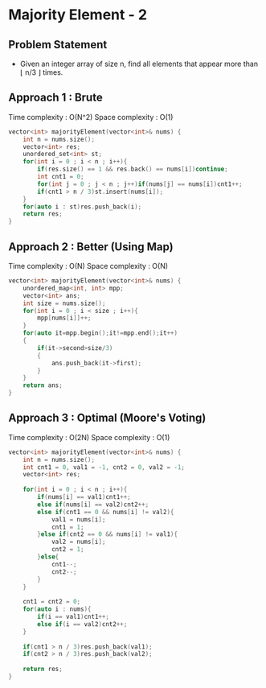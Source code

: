# Majority Element - 2

## Problem Statement

- Given an integer array of size n, find all elements that appear more than ⌊ n/3 ⌋ times.

## Approach 1 : Brute 

Time complexity : O(N^2) 
Space complexity : O(1)

```cpp
vector<int> majorityElement(vector<int>& nums) {
    int n = nums.size();
    vector<int> res;
    unordered_set<int> st;
    for(int i = 0 ; i < n ; i++){
        if(res.size() == 1 && res.back() == nums[i])continue;
        int cnt1 = 0;
        for(int j = 0 ; j < n ; j++)if(nums[j] == nums[i])cnt1++;
        if(cnt1 > n / 3)st.insert(nums[i]);
    }
    for(auto i : st)res.push_back(i);
    return res;
}
```

## Approach 2 : Better (Using Map)

Time complexity : O(N) 
Space complexity : O(N)

```cpp
vector<int> majorityElement(vector<int>& nums) {
    unordered_map<int, int> mpp;
    vector<int> ans;
    int size = nums.size();
    for(int i = 0 ; i < size ; i++){
        mpp[nums[i]]++;
    }
    for(auto it=mpp.begin();it!=mpp.end();it++)
    {
        if(it->second>size/3)
        {
            ans.push_back(it->first);
        }
    }
    return ans;
}
```

## Approach 3 : Optimal (Moore's Voting)

Time complexity : O(2N) 
Space complexity : O(1)

```cpp
vector<int> majorityElement(vector<int>& nums) {
    int n = nums.size();
    int cnt1 = 0, val1 = -1, cnt2 = 0, val2 = -1;
    vector<int> res;
    
    for(int i = 0 ; i < n ; i++){
        if(nums[i] == val1)cnt1++;
        else if(nums[i] == val2)cnt2++;
        else if(cnt1 == 0 && nums[i] != val2){
            val1 = nums[i];
            cnt1 = 1;
        }else if(cnt2 == 0 && nums[i] != val1){
            val2 = nums[i];
            cnt2 = 1;
        }else{
            cnt1--;
            cnt2--;
        }
    }
    
    cnt1 = cnt2 = 0;
    for(auto i : nums){
        if(i == val1)cnt1++;
        else if(i == val2)cnt2++;
    }
    
    if(cnt1 > n / 3)res.push_back(val1);
    if(cnt2 > n / 3)res.push_back(val2);
    
    return res;
}
```



